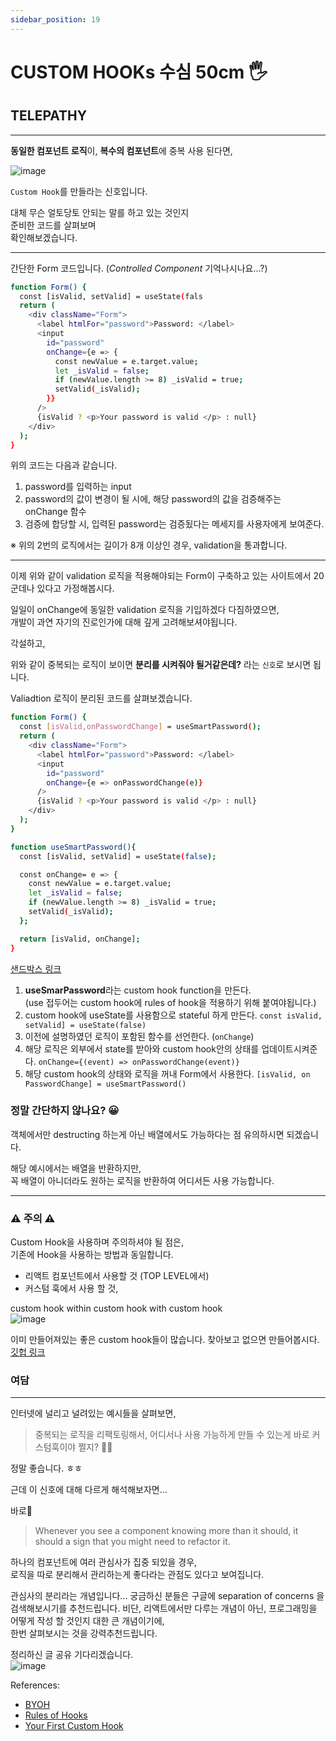 ```yaml
---
sidebar_position: 19
---
```

# CUSTOM HOOKs 수심 50cm 🖐

## TELEPATHY
---
**동일한 컴포넌트 로직**이, **복수의 컴포넌트**에 중복 사용 된다면,  
 
 ![image](https://user-images.githubusercontent.com/77006427/113147643-ec630380-926b-11eb-8675-a1247817c40b.png)

`Custom Hook`를 만들라는 신호입니다.


대체 무슨 얼토당토 안되는 말를 하고 있는 것인지  
준비한 코드를 살펴보며  
확인해보겠습니다.

---

간단한 Form 코드입니다. 
(*Controlled Component* 기억나시나요...?)


```bash
function Form() {
  const [isValid, setValid] = useState(fals
  return (
    <div className="Form">
      <label htmlFor="password">Password: </label>
      <input
        id="password"
        onChange={e => {
          const newValue = e.target.value;
          let _isValid = false;
          if (newValue.length >= 8) _isValid = true;
          setValid(_isValid);
        }}
      />
      {isValid ? <p>Your password is valid </p> : null}
    </div>
  );
}
```

위의 코드는 다음과 같습니다. 

1. password를 입력하는 input
2. password의 값이 변경이 될 시에, 해당 password의 값을 검증해주는 onChange 함수
3. 검증에 합당할 시, 입력된 password는 검증됬다는 메세지를 사용자에게 보여준다. 

※ 위의 2번의 로직에서는 길이가 8개 이상인 경우, validation을 통과합니다.

---

이제 위와 같이 validation 로직을 적용해야되는 Form이 
구축하고 있는 사이트에서 20군데나 있다고 가정해봅시다.

일일이 onChange에 동일한 validation 로직을 기입하겠다 다짐하였으면,  
개발이 과연 자기의 진로인가에 대해 깊게 고려해보셔야됩니다. 

각설하고,  

위와 같이 중복되는 로직이 보이면 **분리를 시켜줘야 될거같은데?** 라는 `신호`로 보시면 됩니다.


Valiadtion 로직이 분리된 코드를 살펴보겠습니다.
```bash
function Form() {
  const [isValid,onPasswordChange] = useSmartPassword();
  return (
    <div className="Form">
      <label htmlFor="password">Password: </label>
      <input
        id="password"
        onChange={e => onPasswordChange(e)}
      />
      {isValid ? <p>Your password is valid </p> : null}
    </div>
  );
}

function useSmartPassword(){
  const [isValid, setValid] = useState(false);

  const onChange= e => {
    const newValue = e.target.value;
    let _isValid = false;
    if (newValue.length >= 8) _isValid = true;
    setValid(_isValid);
  };

  return [isValid, onChange]; 
}
```
[샌드박스 링크](https://codesandbox.io/s/react-custom-hooks-1zlvc?file=/src/index.js)

1. **useSmarPassword**라는 custom hook function을 만든다.   
(use 접두어는 custom hook에 rules of hook을 적용하기 위해 붙여야됩니다.)
1. custom hook에 useState를 사용함으로 stateful 하게 만든다.
`const isValid, setValid] = useState(false)` 
3. 이전에 설명하였던 로직이 포함된 함수를 선언한다. (`onChange`)
4. 해당 로직은 외부에서 state를 받아와 custom hook안의 상태를 업데이트시켜준다.
`onChange={(event) => onPasswordChange(event)}`
5. 해당 custom hook의 상태와 로직을 꺼내 Form에서 사용한다. `[isValid, on PasswordChange] = useSmartPassword()`

### 정말 간단하지 않나요? 😀


객체에서만 destructing 하는게 아닌 배열에서도 가능하다는 점 유의하시면 되겠습니다.

해당 예시에서는 배열을 반환하지만,   
꼭 배열이 아니더라도 원하는 로직을 반환하여 어디서든 사용 가능합니다. 

---

### ⚠ 주의 ⚠

Custom Hook을 사용하며 주의하셔야 될 점은,  
기존에 Hook을 사용하는 방법과 동일합니다.  

- 리액트 컴포넌트에서 사용할 것 (TOP LEVEL에서)
- 커스텀 훅에서 사용 할 것,  


custom hook within custom hook with custom hook  
![image](https://user-images.githubusercontent.com/77006427/113161835-b593ea00-9279-11eb-9a70-1b299707a9a2.png)

이미 만들어져있는 좋은 custom hook들이 많습니다. 찾아보고 없으면 만들어봅시다.  
[깃헙 링크](https://github.com/rehooks/awesome-react-hooks)


### 여담
---
인터넷에 널리고 널려있는 예시들을 살펴보면,   
> 중복되는 로직을 리팩토링해서, 어디서나 사용 가능하게 만들 수 있는게 바로 커스텀훅이야
쩔지? 👩‍💻


정말 좋습니다. ㅎㅎ


근데 이 신호에 대해 다르게 해석해보자면...

바로👀 

>Whenever you see a component knowing more than it should,
>it should a sign that you might need to refactor it.

하나의 컴포넌트에 여러 관심사가 집중 되있을 경우,  
로직을 따로 분리해서 관리하는게 좋다라는 관점도 있다고 보여집니다.

관심사의 분리라는 개념입니다... 
궁금하신 분들은 구글에 separation of concerns 을 검색해보시기를 추천드립니다.
비단, 리액트에서만 다루는 개념이 아닌, 프로그래밍을 어떻게 작성 할 것인지 대한 큰 개념이기에,  
한번 살펴보시는 것을 강력추천드립니다. 

정리하신 글 공유 기다리겠습니다.  
![image](https://user-images.githubusercontent.com/77006427/113154325-e290ce80-9272-11eb-8a48-bd5542462419.png)



References: 
- [BYOH](https://reactjs.org/docs/hooks-custom.html)
- [Rules of Hooks](https://reactjs.org/docs/hooks-rules.html)
- [Your First Custom Hook](https://itnext.io/react-custom-hooks-basics-f92de2a0ac0e)






